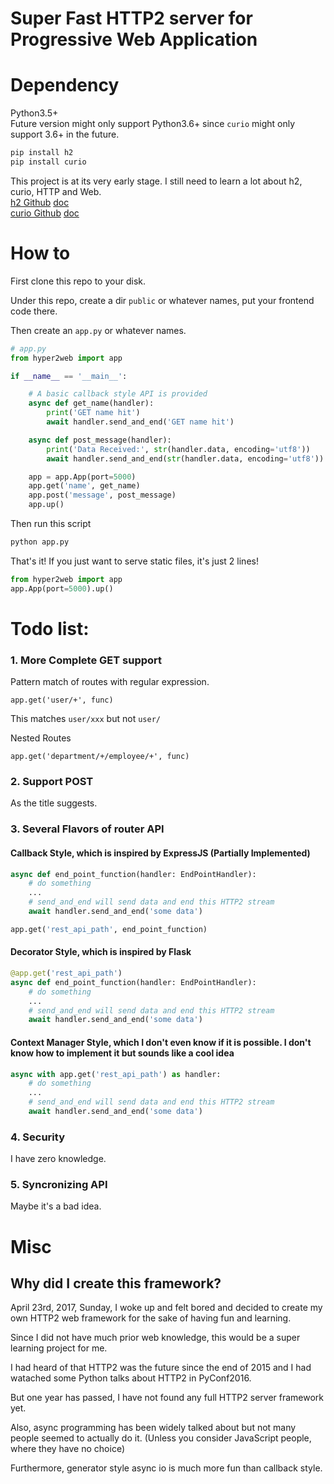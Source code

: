 # Super Fast HTTP2 server for Progressive Web Application


# Dependency
Python3.5+  
Future version might only support Python3.6+ since `curio` might only support 3.6+ in the future.
```bash
pip install h2
pip install curio
```

This project is at its very early stage. I still need to learn a lot about h2, curio, HTTP and Web.  
[h2 Github](https://github.com/python-hyper/hyper-h2) [doc](https://python-hyper.org/h2/en/stable/)  
[curio Github](https://github.com/dabeaz/curio) [doc](https://curio.readthedocs.io/en/latest/)

# How to
First clone this repo to your disk.

Under this repo, create a dir `public` or whatever names, put your frontend code there.

Then create an `app.py` or whatever names.
```python
# app.py
from hyper2web import app

if __name__ == '__main__':

	# A basic callback style API is provided
	async def get_name(handler):
		print('GET name hit')
		await handler.send_and_end('GET name hit')

	async def post_message(handler):
		print('Data Received:', str(handler.data, encoding='utf8'))
		await handler.send_and_end(str(handler.data, encoding='utf8'))

	app = app.App(port=5000)	
	app.get('name', get_name)
	app.post('message', post_message)
	app.up()
```
Then run this script
```bash
python app.py
```
That's it! If you just want to serve static files, it's just 2 lines!
```python
from hyper2web import app
app.App(port=5000).up()
```

# Todo list:
### 1. More Complete GET support
Pattern match of routes with regular expression.
```
app.get('user/+', func)
```
This matches `user/xxx` but not `user/`

Nested Routes
```
app.get('department/+/employee/+', func)
```

### 2. Support POST
As the title suggests.

### 3. Several Flavors of router API
#### Callback Style, which is inspired by ExpressJS (Partially Implemented)
```python
async def end_point_function(handler: EndPointHandler):
	# do something
	...
	# send_and_end will send data and end this HTTP2 stream
	await handler.send_and_end('some data')

app.get('rest_api_path', end_point_function)
```
#### Decorator Style, which is inspired by Flask
```python
@app.get('rest_api_path')
async def end_point_function(handler: EndPointHandler):
	# do something
	...
	# send_and_end will send data and end this HTTP2 stream
	await handler.send_and_end('some data')
```
#### Context Manager Style, which I don't even know if it is possible. I don't know how to implement it but sounds like a cool idea
```python
async with app.get('rest_api_path') as handler:
	# do something
	...
	# send_and_end will send data and end this HTTP2 stream
	await handler.send_and_end('some data')
```

### 4. Security
I have zero knowledge.

### 5. Syncronizing API
Maybe it's a bad idea.

# Misc
## Why did I create this framework?
April 23rd, 2017, Sunday, I woke up and felt bored and decided to create my own HTTP2 web framework for the sake of having fun and learning. 

Since I did not have much prior web knowledge, this would be a super learning project for me.

I had heard of that HTTP2 was the future since the end of 2015 and I had watached some Python talks about HTTP2 in PyConf2016.

But one year has passed, I have not found any full HTTP2 server framework yet.

Also, async programming has been widely talked about but not many people seemed to actually do it. 
(Unless you consider JavaScript people, where they have no choice)

Furthermore, generator style async io is much more fun than callback style.
